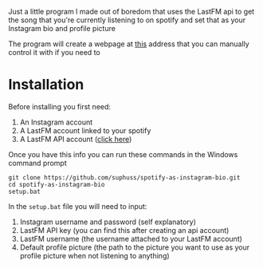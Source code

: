 Just a little program I made out of boredom that uses the LastFM api to get the song that you're currently listening to on spotify and set that as your Instagram bio and profile picture

The program will create a webpage at [this](http://127.0.0.1:8888) address that you can manually control it with if you need to

# Installation
Before installing you first need:
1. An Instagram account
2. A LastFM account linked to your spotify
3. A LastFM API account ([click here](https://www.last.fm/api/account/create))

Once you have this info you can run these commands in the Windows command prompt
```
git clone https://github.com/suphuss/spotify-as-instagram-bio.git
cd spotify-as-instagram-bio
setup.bat
```

In the `setup.bat` file you will need to input:
1. Instagram username and password (self explanatory)
2. LastFM API key (you can find this after creating an api account)
3. LastFM username (the username attached to your LastFM account)
4. Default profile picture (the path to the picture you want to use as your profile picture when not listening to anything)
